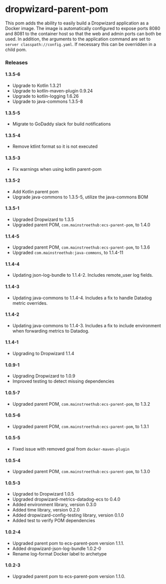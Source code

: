 # dropwizard-parent-pom
This pom adds the ability to easily build a Dropwizard application as a Docker
image.  The image is automatically configured to expose ports 8080 and 8081 to
the container host so that the web and admin ports can both be used.  In
addition, the arguments to the application command are set to
`server classpath://config.yaml`.  If necessary this can be overridden in a
child pom.

### Releases

#### 1.3.5-6
* Upgrade to Kotlin 1.3.21
* Upgrade to kotlin-maven-plugin 0.9.24
* Upgrade to kotlin-logging 1.6.26
* Upgrade to java-commons 1.3.5-8

#### 1.3.5-5
* Migrate to GoDaddy slack for build notifications

#### 1.3.5-4
* Remove ktlint format so it is not executed

#### 1.3.5-3
* Fix warnings when using kotlin parent-pom

#### 1.3.5-2
* Add Kotlin parent pom
* Upgrade java-commons to 1.3.5-5, utilize the java-commons BOM

#### 1.3.5-1
* Upgraded Dropwizard to 1.3.5
* Upgraded parent POM, `com.mainstreethub:ecs-parent-pom`, to 1.4.0

#### 1.1.4-5
* Upgraded parent POM, `com.mainstreethub:ecs-parent-pom`, to 1.3.6
* Upgraded `com.mainstreethub:java-commons`, to 1.1.4-11

#### 1.1.4-4
* Updating json-log-bundle to 1.1.4-2. Includes remote_user log fields.

#### 1.1.4-3
* Updating java-commons to 1.1.4-4. Includes a fix to handle Datadog metric overrides.

#### 1.1.4-2
* Updating java-commons to 1.1.4-3. Includes a fix to include environment when forwarding metrics to Datadog.

#### 1.1.4-1
* Upgrading to Dropwizard 1.1.4

#### 1.0.9-1
* Upgrading Dropwizard to 1.0.9
* Improved testing to detect missing dependencies

#### 1.0.5-7
* Upgraded parent POM, `com.mainstreethub:ecs-parent-pom`, to 1.3.2

#### 1.0.5-6
* Upgraded parent POM, `com.mainstreethub:ecs-parent-pom`, to 1.3.1

#### 1.0.5-5
* Fixed issue with removed goal from `docker-maven-plugin`

#### 1.0.5-4
* Upgraded parent POM, `com.mainstreethub:ecs-parent-pom`, to 1.3.0

#### 1.0.5-3
* Upgraded to Dropwizard 1.0.5
* Upgraded dropwizard-metrics-datadog-ecs to 0.4.0
* Added environment library, version 0.3.0
* Added time library, version 0.2.0
* Added dropwizard-config-testing library, version 0.1.0
* Added test to verify POM dependencies

#### 1.0.2-4
* Upgraded parent pom to ecs-parent-pom version 1.1.1.
* Added dropwizard-json-log-bundle 1.0.2-0
* Rename log-format Docker label to archetype

#### 1.0.2-3
* Upgraded parent pom to ecs-parent-pom version 1.1.0.